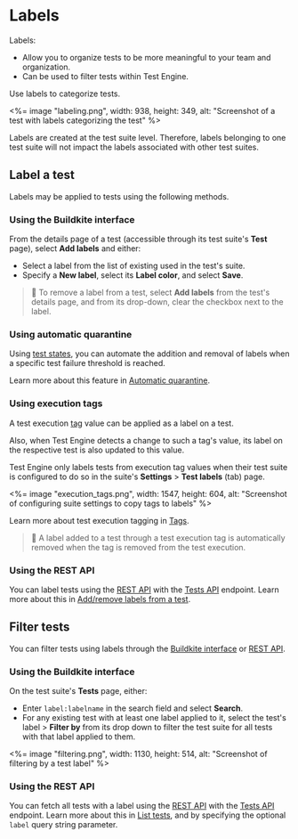 # Labels

Labels:

- Allow you to organize tests to be more meaningful to your team and organization.
- Can be used to filter tests within Test Engine.

Use labels to categorize tests.

<%= image "labeling.png", width: 938, height: 349, alt: "Screenshot of a test with labels categorizing the test" %>

Labels are created at the test suite level. Therefore, labels belonging to one test suite will not impact the labels associated with other test suites.

## Label a test

Labels may be applied to tests using the following methods.

### Using the Buildkite interface

From the details page of a test (accessible through its test suite's **Test** page), select **Add labels** and either:

- Select a label from the list of existing used in the test's suite.
- Specify a **New label**, select its **Label color**, and select **Save**.

> 📘
> To remove a label from a test, select **Add labels** from the test's details page, and from its drop-down, clear the checkbox next to the label.

### Using automatic quarantine

Using [test states](/docs/test-engine/glossary#test-state), you can automate the addition and removal of labels when a specific test failure threshold is reached.

Learn more about this feature in [Automatic quarantine](/docs/test-engine/test-state-and-quarantine#automatic-quarantine).

### Using execution tags

A test execution [tag](/docs/test-engine/glossary#tag) value can be applied as a label on a test.

Also, when Test Engine detects a change to such a tag's value, its label on the respective test is also updated to this value.

Test Engine only labels tests from execution tag values when their test suite is configured to do so in the suite's **Settings** > **Test labels** (tab) page.

<%= image "execution_tags.png", width: 1547, height: 604, alt: "Screenshot of configuring suite settings to copy tags to labels" %>

Learn more about test execution tagging in [Tags](/docs/test-engine/tags).

> 📘
> A label added to a test through a test execution tag is automatically removed when the tag is removed from the test execution.

### Using the REST API

You can label tests using the [REST API](/docs/apis/rest-api) with the [Tests API](/docs/apis/rest-api/test-engine/tests) endpoint. Learn more about this in [Add/remove labels from a test](/docs/apis/rest-api/test-engine/tests#add-slash-remove-labels-from-a-test).

## Filter tests

You can filter tests using labels through the [Buildkite interface](#filter-tests-using-the-buildkite-interface) or [REST API](#filter-tests-using-the-rest-api).

### Using the Buildkite interface

On the test suite's **Tests** page, either:

- Enter `label:labelname` in the search field and select **Search**.
- For any existing test with at least one label applied to it, select the test's label > **Filter by** from its drop down to filter the test suite for all tests with that label applied to them.

<%= image "filtering.png", width: 1130, height: 514, alt: "Screenshot of filtering by a test label" %>

### Using the REST API

You can fetch all tests with a label using the [REST API](/docs/apis/rest-api) with the [Tests API](/docs/apis/rest-api/test-engine/tests) endpoint. Learn more about this in [List tests](/docs/apis/rest-api/test-engine/tests#list-tests), and by specifying the optional `label` query string parameter.
